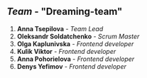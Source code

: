 ## *Team* - "Dreaming-team"
1. **Anna Tsepilova** - *Team Lead*
2. **Oleksandr Soldatchenko** - *Scrum Master*
3. **Olga Kaplunivska** - *Frontend developer*
4. **Kulik Viktor** - *Frontend developer*
5. **Anna Pohorielova** - *Frontend developer*
6. **Denys Yefimov** - *Frontend developer*
